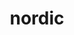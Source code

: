 ---
title: "nordic"
permalink: /categories/nordic/
layout: category
author_profile: true
taxonomy: nordic 
---
